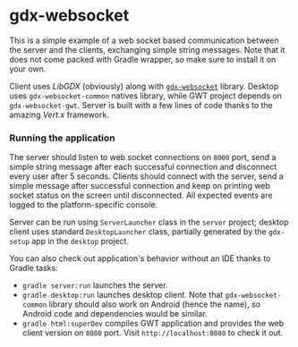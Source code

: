 # gdx-websocket

This is a simple example of a web socket based communication between the server and the clients, exchanging simple string messages. Note that it does not come packed with Gradle wrapper, so make sure to install it on your own.

Client uses *LibGDX* (obviously) along with [`gdx-websocket`](https://github.com/czyzby/gdx-lml/tree/master/websocket) library. Desktop uses `gdx-websocket-common` natives library, while GWT project depends on `gdx-websocket-gwt`. Server is built with a few lines of code thanks to the amazing *Vert.x* framework.

### Running the application

The server should listen to web socket connections on `8000` port, send a simple string message after each successful connection and disconnect every user after 5 seconds. Clients should connect with the server, send a simple message after successful connection and keep on printing web socket status on the screen until disconnected. All expected events are logged to the platform-specific console.

Server can be run using `ServerLauncher` class in the `server` project; desktop client uses standard `DesktopLauncher` class, partially generated by the `gdx-setup` app in the `desktop` project.

You can also check out application's behavior without an IDE thanks to Gradle tasks:

- `gradle server:run` launches the server.
- `gradle desktop:run` launches desktop client. Note that `gdx-websocket-common` library should also work on Android (hence the name), so Android code and dependencies would be similar.
- `gradle html:superDev` compiles GWT application and provides the web client version on `8080` port. Visit `http://localhost:8080` to check it out.
